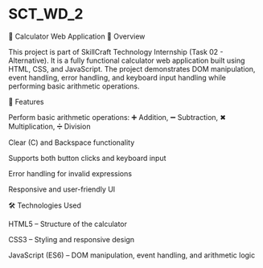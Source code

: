 # SCT_WD_2
 🧮 Calculator Web Application
📌 Overview

This project is part of SkillCraft Technology Internship (Task 02 - Alternative).
It is a fully functional calculator web application built using HTML, CSS, and JavaScript. The project demonstrates DOM manipulation, event handling, error handling, and keyboard input handling while performing basic arithmetic operations.

🚀 Features

Perform basic arithmetic operations: ➕ Addition, ➖ Subtraction, ✖ Multiplication, ➗ Division

Clear (C) and Backspace functionality

Supports both button clicks and keyboard input

Error handling for invalid expressions

Responsive and user-friendly UI

🛠️ Technologies Used

HTML5 – Structure of the calculator

CSS3 – Styling and responsive design

JavaScript (ES6) – DOM manipulation, event handling, and arithmetic logic
